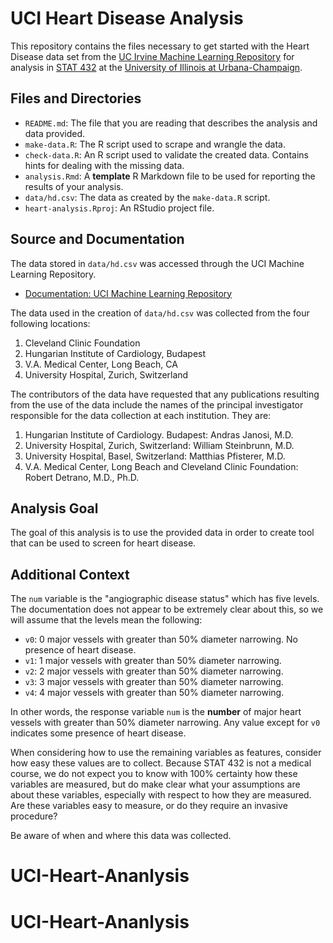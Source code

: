 # UCI Heart Disease Analysis

This repository contains the files necessary to get started with the Heart Disease data set from the [UC Irvine Machine Learning Repository](https://archive.ics.uci.edu/ml/index.php) for analysis in [STAT 432](https://stat432.org/) at the [University of Illinois at Urbana-Champaign](https://illinois.edu/).

## Files and Directories

- `README.md`: The file that you are reading that describes the analysis and data provided.
- `make-data.R`: The R script used to scrape and wrangle the data.
- `check-data.R`: An R script used to validate the created data. Contains hints for dealing with the missing data.
- `analysis.Rmd`: A **template** R Markdown file to be used for reporting the results of your analysis.
- `data/hd.csv`: The data as created by the `make-data.R` script.
- `heart-analysis.Rproj`: An RStudio project file.

## Source and Documentation

The data stored in `data/hd.csv` was accessed through the UCI Machine Learning Repository.

- [Documentation: UCI Machine Learning Repository](https://archive.ics.uci.edu/ml/datasets/Heart+Disease)

The data used in the creation of `data/hd.csv` was collected from the four following locations:

1. Cleveland Clinic Foundation
2. Hungarian Institute of Cardiology, Budapest
3. V.A. Medical Center, Long Beach, CA
4. University Hospital, Zurich, Switzerland

The contributors of the data have requested that any publications resulting from the use of the data include the  names of the principal investigator responsible for the data collection at each institution.  They are:

1. Hungarian Institute of Cardiology. Budapest: Andras Janosi, M.D.
2. University Hospital, Zurich, Switzerland: William Steinbrunn, M.D.
3. University Hospital, Basel, Switzerland: Matthias Pfisterer, M.D.
4. V.A. Medical Center, Long Beach and Cleveland Clinic Foundation: Robert Detrano, M.D., Ph.D.

## Analysis Goal

The goal of this analysis is to use the provided data in order to create tool that can be used to screen for heart disease.

## Additional Context

The `num` variable is the "angiographic disease status" which has five levels. The documentation does not appear to be extremely clear about this, so we will assume that the levels mean the following:

- `v0`: 0 major vessels with greater than 50% diameter narrowing. No presence of heart disease.
- `v1`: 1 major vessels with greater than 50% diameter narrowing.
- `v2`: 2 major vessels with greater than 50% diameter narrowing. 
- `v3`: 3 major vessels with greater than 50% diameter narrowing.
- `v4`: 4 major vessels with greater than 50% diameter narrowing.

In other words, the response variable `num` is the **number** of major heart vessels with greater than 50% diameter narrowing. Any value except for `v0` indicates some presence of heart disease.

When considering how to use the remaining variables as features, consider how easy these values are to collect. Because STAT 432 is not a medical course, we do not expect you to know with 100% certainty how these variables are measured, but do make clear what your assumptions are about these variables, especially with respect to how they are measured. Are these variables easy to measure, or do they require an invasive procedure?

Be aware of when and where this data was collected.
# UCI-Heart-Ananlysis
# UCI-Heart-Ananlysis
